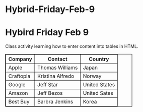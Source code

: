 # Hybrid-Friday-Feb-9
<!DOCTYPE html>
<html>
<style>
table, th, td {
  border:1px solid black;
}
</style>
<body>

<h1>Hybird Friday Feb 9</h1>
<p>Class activity learning how to enter content into tables in HTML.</p>

<table style="width:80%">
  <tr>
    <th>Company</th>
    <th>Contact</th>
    <th>Country</th>
  </tr>
  <tr>
    <td>Apple</td>
    <td>Thomas Williams</td>
    <td>Japan</td>
  </tr>
  <tr>
    <td>Craftopia</td>
    <td>Kristina Alfredo</td>
    <td>Norway</td>
  </tr>
  <tr>
  	<td>Google</td>
    <td>Jeff Star</td>
    <td>United States</td>
  </tr>
  <tr>
  	<td>Amazon</td>
    <td>Jeff Bezos</td>
    <td>United Sates</td>
  </tr>
  <tr>
  	<td>Best Buy</td>
    <td>Barbra Jenkins</td>
    <td>Korea</td>
</table>



</body>
</html>

